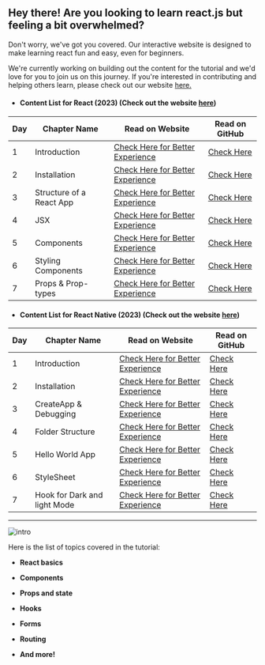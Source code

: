 ## **Hey there!** Are you looking to learn react.js but feeling a bit overwhelmed?

 Don't worry, we've got you covered. Our interactive website is designed to make learning react fun and easy, even for beginners.

We're currently working on building out the content for the tutorial and we'd love for you to join us on this journey. If you're interested in contributing and helping others learn, please check out our website [here.](https://codexam.vercel.app/docs/react)

- #### **Content List for React (2023)** (Check out the website [here](https://codexam.vercel.app/docs/react))
| Day | Chapter Name | Read on Website | Read on GitHub |
|-----|--------------|-----------------|----------------|
| 1   | Introduction | [Check Here for Better Experience ](https://code-xam.vercel.app/docs/react/react1) | [Check Here](https://github.com/Subham-Maity/ReactJS-For-Beginners/tree/master/React%202023%20(Better)/00.%20Introduction) |
| 2   | Installation | [Check Here for Better Experience ](https://code-xam.vercel.app/docs/react/react2) | [Check Here](https://github.com/Subham-Maity/ReactJS-For-Beginners/tree/master/React%202023%20(Better)/01.%20Installation) |
| 3   | Structure of a React App | [Check Here for Better Experience ](https://code-xam.vercel.app/docs/react/react3) | [Check Here](https://github.com/Subham-Maity/ReactJS-For-Beginners/tree/master/React%202023%20(Better)/03.%20Folder%20Structure) |
| 4  | JSX | [Check Here for Better Experience ](https://code-xam.vercel.app/docs/react/react4) | [Check Here](https://github.com/Subham-Maity/ReactJS-For-Beginners/tree/master/React%202023%20(Better)/04.%20JSX) |
| 5  | Components | [Check Here for Better Experience ](https://code-xam.vercel.app/docs/react/react5) | [Check Here](https://github.com/Subham-Maity/ReactJS-For-Beginners/tree/master/React%202023%20(Better)/05.%20Components%20and%20ImportExport) |
| 6  | Styling Components | [Check Here for Better Experience ](https://code-xam.vercel.app/docs/react/react6) | [Check Here](https://github.com/Subham-Maity/ReactJS-For-Beginners/tree/master/React%202023%20(Better)/06.%20Styling%20Components) |
| 7  | Props & Prop-types | [Check Here for Better Experience ](https://code-xam.vercel.app/docs/react/react7) | [Check Here](https://github.com/Subham-Maity/ReactJS-For-Beginners/tree/master/React%202023%20(Better)/07.%20Props%20%26%20Prop-types) |


- #### **Content List for React Native (2023)** (Check out the website [here](https://codexam.vercel.app/docs/react))
| Day | Chapter Name | Read on Website | Read on GitHub |
|-----|--------------|-----------------|----------------|
| 1   | Introduction | [Check Here for Better Experience ](https://code-xam.vercel.app/docs/react/react1) | [Check Here](https://github.com/Subham-Maity/ReactJS-For-Beginners/tree/master/React%202023%20(Better)/00.%20Introduction) |
| 2   | Installation | [Check Here for Better Experience ](https://code-xam.vercel.app/docs/reactnative/react1) | [Check Here](https://github.com/Subham-Maity/ReactJS-For-Beginners/tree/master/ReactNative%202023%20(new)/01.%20Installation) |
| 3   | CreateApp & Debugging | [Check Here for Better Experience ](https://code-xam.vercel.app/docs/reactnative/react2) | [Check Here](https://github.com/Subham-Maity/ReactJS-For-Beginners/tree/master/ReactNative%202023%20(new)/02.%20Create%20App) |
| 4   | Folder Structure | [Check Here for Better Experience ](https://codexam.vercel.app/docs/reactnative/react3) | [Check Here](https://github.com/Subham-Maity/ReactJS-For-Beginners/tree/master/ReactNative%202023%20(new)/03.%20File%20Structure) |
| 5   | Hello World App | [Check Here for Better Experience ](https://codexam.vercel.app/docs/reactnative/react4) | [Check Here](https://github.com/Subham-Maity/ReactJS-For-Beginners/tree/master/ReactNative%202023%20(new)/04.%20Hello%20World%20App) |
| 6   | StyleSheet | [Check Here for Better Experience ](https://codexam.vercel.app/docs/reactnative/react5) | [Check Here](https://github.com/Subham-Maity/ReactJS-For-Beginners/tree/master/ReactNative%202023%20(new)/05.%20StyleSheet) |
| 7   | Hook for Dark and light Mode | [Check Here for Better Experience ](https://codexam.vercel.app/docs/reactnative/react6) | [Check Here](https://github.com/Subham-Maity/ReactJS-For-Beginners/tree/master/ReactNative%202023%20(new)/06.%20Hook%20for%20Dark%20%26%20light) |

********************************************

![intro](intro.gif)

Here is the list of topics covered in the tutorial:

- **React basics**

- **Components**

- **Props and state**

- **Hooks**

- **Forms**

- **Routing**

- **And more!**

